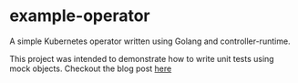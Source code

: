 # example-operator

A simple Kubernetes operator written using Golang and controller-runtime.

This project was intended to demonstrate how to write unit tests using mock objects. Checkout the blog 
post [here](https://medium.com/@mayankshah1607/ba3ba2483ba3)
